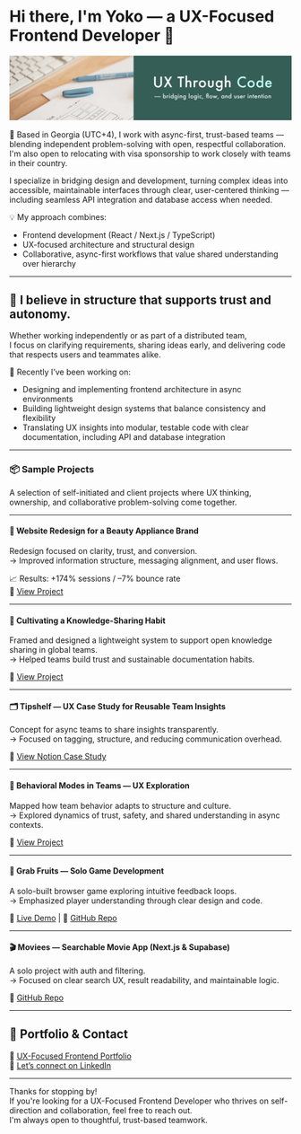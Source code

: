 # Hi there, I'm Yoko — a UX-Focused Frontend Developer 👋

![cover-image](./images/github-bg2.png)

🚀 Based in Georgia (UTC+4), I work with async-first, trust-based teams — blending independent problem-solving with open, respectful collaboration. I'm also open to relocating with visa sponsorship to work closely with teams in their country.

I specialize in bridging design and development, turning complex ideas into accessible, maintainable interfaces through clear, user-centered thinking — including seamless API integration and database access when needed.

💡 My approach combines:
- Frontend development (React / Next.js / TypeScript)
- UX-focused architecture and structural design
- Collaborative, async-first workflows that value shared understanding over hierarchy

---

## 🌿 I believe in structure that supports trust and autonomy.

Whether working independently or as part of a distributed team,  
I focus on clarifying requirements, sharing ideas early, and delivering code that respects users and teammates alike.

🧠 Recently I’ve been working on:
- Designing and implementing frontend architecture in async environments
- Building lightweight design systems that balance consistency and flexibility
- Translating UX insights into modular, testable code with clear documentation, including API and database integration

---

### 📦 Sample Projects

A selection of self-initiated and client projects where UX thinking, ownership, and collaborative problem-solving come together.

---

#### 🧩 Website Redesign for a Beauty Appliance Brand  
Redesign focused on clarity, trust, and conversion.  
→ Improved information structure, messaging alignment, and user flows.

📈 Results: +174% sessions / –7% bounce rate  
🔗 [View Project](https://abiding-snap-e4c.notion.site/UX-Oriented-Website-Redesign-for-a-Beauty-Appliance-Brand-215994322fd581c9baa0c654756bc1c2)

---

#### 🧠 Cultivating a Knowledge-Sharing Habit  
Framed and designed a lightweight system to support open knowledge sharing in global teams.  
→ Helped teams build trust and sustainable documentation habits.

🔗 [View Project](https://abiding-snap-e4c.notion.site/Cultivating-a-Knowledge-Sharing-Habit-in-Global-Teams-215994322fd581d3816cfc814d16ca58?pvs=143)

---

#### 🗂️ Tipshelf — UX Case Study for Reusable Team Insights  
Concept for async teams to share insights transparently.  
→ Focused on tagging, structure, and reducing communication overhead.

🔗 [View Notion Case Study](https://abiding-snap-e4c.notion.site/Tipshelf-UX-Case-Study-215994322fd581be9112cd4174f4ae3d?pvs=143)

---

#### 🧃 Behavioral Modes in Teams — UX Exploration  
Mapped how team behavior adapts to structure and culture.  
→ Explored dynamics of trust, safety, and shared understanding in async contexts.

🔗 [View Project](https://abiding-snap-e4c.notion.site/Behavioral-Modes-in-Team-Contexts-215994322fd581509794c974e9772e9e)

---

#### 🍓 Grab Fruits — Solo Game Development  
A solo-built browser game exploring intuitive feedback loops.  
→ Emphasized player understanding through clear design and code.

🔗 [Live Demo](https://grab-fruits-yocosaka.netlify.app/) | 🔗 [GitHub Repo](https://github.com/yoko-vicky/Glab-Fruits)

---

#### 🎬 Moviees — Searchable Movie App (Next.js & Supabase)  
A solo project with auth and filtering.  
→ Focused on clear search UX, result readability, and maintainable logic.

🔗 [GitHub Repo](https://github.com/yoko-vicky/MyFavoriteMovies)

---

## 📘 Portfolio & Contact

🧭 [UX-Focused Frontend Portfolio](https://www.yokoworks.dev/)  
💬 [Let’s connect on LinkedIn](https://www.linkedin.com/in/yoko-vicky/)

---

Thanks for stopping by!  
If you're looking for a UX-Focused Frontend Developer who thrives on self-direction and collaboration, feel free to reach out.  
I'm always open to thoughtful, trust-based teamwork.
